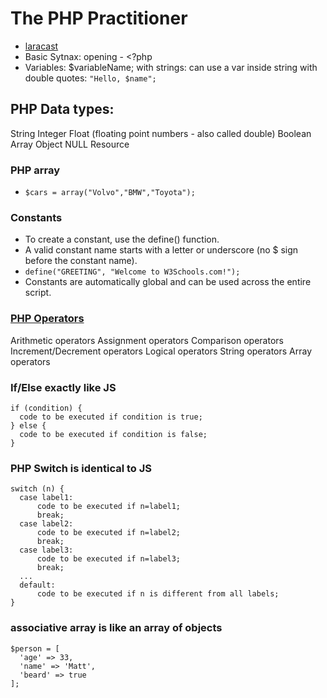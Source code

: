 # The PHP Practitioner

- [laracast](https://laracasts.com/series/php-for-beginners)
- Basic Sytnax: opening - <?php
- Variables: $variableName;
  with strings: can use a var inside string with double quotes: `"Hello, $name";`

## PHP Data types:

String
Integer
Float (floating point numbers - also called double)
Boolean
Array
Object
NULL
Resource

### PHP array
  - `$cars = array("Volvo","BMW","Toyota");`

### Constants
  - To create a constant, use the define() function.
  - A valid constant name starts with a letter or underscore (no $ sign before the constant name).
  - `define("GREETING", "Welcome to W3Schools.com!");`
  - Constants are automatically global and can be used across the entire script.

### [PHP Operators](https://www.w3schools.com/php/php_operators.asp)
  Arithmetic operators
  Assignment operators
  Comparison operators
  Increment/Decrement operators
  Logical operators
  String operators
  Array operators

  ### If/Else exactly like JS
  ```
  if (condition) {
    code to be executed if condition is true;
  } else {
    code to be executed if condition is false;
  }
  ```
### PHP Switch is identical to JS
  ```
  switch (n) {
    case label1:
        code to be executed if n=label1;
        break;
    case label2:
        code to be executed if n=label2;
        break;
    case label3:
        code to be executed if n=label3;
        break;
    ...
    default:
        code to be executed if n is different from all labels;
  }
  ```
### associative array is like an array of objects
```
$person = [
  'age' => 33,
  'name' => 'Matt',
  'beard' => true
];
```

